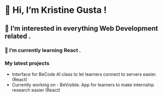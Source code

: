 # 👋 Hi, I’m Kristine Gusta !

## 👀 I’m interested in everything Web Development related .

### 🌱 I’m currently learning React . 

### My latest projects 

- Interface for BeCode AI class to let learners connect to servers easier. (React)
- Currently working on - BeVisible. App for learners to make internship research easier (React)

